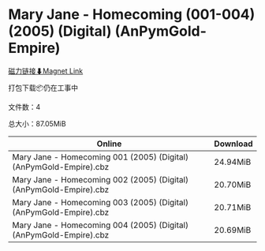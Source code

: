 # Mary Jane - Homecoming (001-004) (2005) (Digital) (AnPymGold-Empire)

[磁力链接⬇Magnet Link](magnet:?xt=urn:btih:b0e11233e432eb9fb958ab2b5268a7925fd806fd&dn=Mary%20Jane%20-%20Homecoming%20%28001-004%29%20%282005%29%20%28Digital%29%20%28AnPymGold-Empire%29)

打包下载📦仍在工事中

文件数：4

总大小：87.05MiB

Online | Download
--- | ---
Mary Jane - Homecoming 001 (2005) (Digital) (AnPymGold-Empire).cbz | 24.94MiB
Mary Jane - Homecoming 002 (2005) (Digital) (AnPymGold-Empire).cbz | 20.70MiB
Mary Jane - Homecoming 003 (2005) (Digital) (AnPymGold-Empire).cbz | 20.71MiB
Mary Jane - Homecoming 004 (2005) (Digital) (AnPymGold-Empire).cbz | 20.69MiB